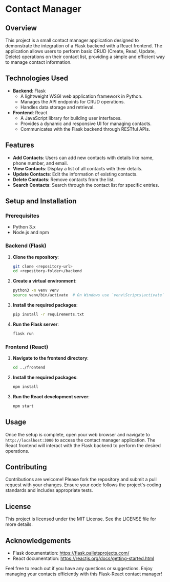 # Contact Manager

## Overview

This project is a small contact manager application designed to demonstrate the integration of a Flask backend with a React frontend. The application allows users to perform basic CRUD (Create, Read, Update, Delete) operations on their contact list, providing a simple and efficient way to manage contact information.

## Technologies Used

- **Backend**: Flask
  - A lightweight WSGI web application framework in Python.
  - Manages the API endpoints for CRUD operations.
  - Handles data storage and retrieval.
- **Frontend**: React
  - A JavaScript library for building user interfaces.
  - Provides a dynamic and responsive UI for managing contacts.
  - Communicates with the Flask backend through RESTful APIs.

## Features

- **Add Contacts**: Users can add new contacts with details like name, phone number, and email.
- **View Contacts**: Display a list of all contacts with their details.
- **Update Contacts**: Edit the information of existing contacts.
- **Delete Contacts**: Remove contacts from the list.
- **Search Contacts**: Search through the contact list for specific entries.

## Setup and Installation

### Prerequisites

- Python 3.x
- Node.js and npm

### Backend (Flask)

1. **Clone the repository**:
   ```bash
   git clone <repository-url>
   cd <repository-folder>/backend
   ```
2. **Create a virtual environment**:
   ```bash
   python3 -m venv venv
   source venv/bin/activate  # On Windows use `venv\Scripts\activate`
   ```
3. **Install the required packages**:
   ```bash
   pip install -r requirements.txt
   ```
4. **Run the Flask server**:
   ```bash
   flask run
   ```

### Frontend (React)

1. **Navigate to the frontend directory**:
   ```bash
   cd ../frontend
   ```
2. **Install the required packages**:
   ```bash
   npm install
   ```
3. **Run the React development server**:
   ```bash
   npm start
   ```

## Usage

Once the setup is complete, open your web browser and navigate to `http://localhost:3000` to access the contact manager application. The React frontend will interact with the Flask backend to perform the desired operations.

## Contributing

Contributions are welcome! Please fork the repository and submit a pull request with your changes. Ensure your code follows the project's coding standards and includes appropriate tests.

## License

This project is licensed under the MIT License. See the LICENSE file for more details.

## Acknowledgements

- Flask documentation: https://flask.palletsprojects.com/
- React documentation: https://reactjs.org/docs/getting-started.html

Feel free to reach out if you have any questions or suggestions. Enjoy managing your contacts efficiently with this Flask-React contact manager!
